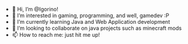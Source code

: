 - 👋 Hi, I’m @Igorino!
- 👀 I’m interested in gaming, programming, and well, gamedev :P
- 🌱 I’m currently learning Java and Web Application development
- 💞️ I’m looking to collaborate on java projects such as minecraft mods
- 📫 How to reach me: just hit me up!

<!---
Igorino/Igorino is a ✨ special ✨ repository because its `README.md` (this file) appears on your GitHub profile.
You can click the Preview link to take a look at your changes.
--->
